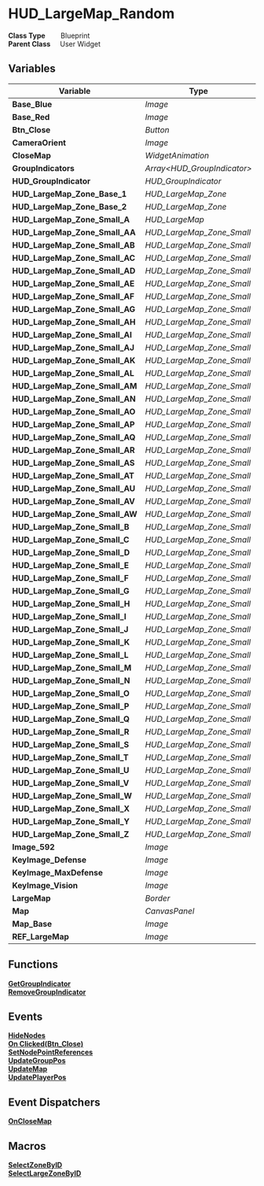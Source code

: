 # HUD_LargeMap_Random


**Class Type**&nbsp; &nbsp; &nbsp; &nbsp; Blueprint  
**Parent Class** &nbsp; &nbsp; User Widget  

## Variables
|Variable                       |Type                           |Description    |
|-------------------------------|-------------------------------|---------------|
|**Base_Blue**                  |*Image*                        ||
|**Base_Red**                   |*Image*                        ||
|**Btn_Close**                  |*Button*                       ||
|**CameraOrient**               |*Image*                        ||
|**CloseMap**                   |*WidgetAnimation*              ||
|**GroupIndicators**            |*Array\<HUD_GroupIndicator\>*  ||
|**HUD_GroupIndicator**         |*HUD_GroupIndicator*           ||
|**HUD_LargeMap_Zone_Base_1**   |*HUD_LargeMap_Zone*            ||
|**HUD_LargeMap_Zone_Base_2**   |*HUD_LargeMap_Zone*            ||
|**HUD_LargeMap_Zone_Small_A**  |*HUD_LargeMap*                 ||
|**HUD_LargeMap_Zone_Small_AA** |*HUD_LargeMap_Zone_Small*      ||
|**HUD_LargeMap_Zone_Small_AB** |*HUD_LargeMap_Zone_Small*      ||
|**HUD_LargeMap_Zone_Small_AC** |*HUD_LargeMap_Zone_Small*      ||
|**HUD_LargeMap_Zone_Small_AD** |*HUD_LargeMap_Zone_Small*      ||
|**HUD_LargeMap_Zone_Small_AE** |*HUD_LargeMap_Zone_Small*      ||
|**HUD_LargeMap_Zone_Small_AF** |*HUD_LargeMap_Zone_Small*      ||
|**HUD_LargeMap_Zone_Small_AG** |*HUD_LargeMap_Zone_Small*      ||
|**HUD_LargeMap_Zone_Small_AH** |*HUD_LargeMap_Zone_Small*      ||
|**HUD_LargeMap_Zone_Small_AI** |*HUD_LargeMap_Zone_Small*      ||
|**HUD_LargeMap_Zone_Small_AJ** |*HUD_LargeMap_Zone_Small*      ||
|**HUD_LargeMap_Zone_Small_AK** |*HUD_LargeMap_Zone_Small*      ||
|**HUD_LargeMap_Zone_Small_AL** |*HUD_LargeMap_Zone_Small*      ||
|**HUD_LargeMap_Zone_Small_AM** |*HUD_LargeMap_Zone_Small*      ||
|**HUD_LargeMap_Zone_Small_AN** |*HUD_LargeMap_Zone_Small*      ||
|**HUD_LargeMap_Zone_Small_AO** |*HUD_LargeMap_Zone_Small*      ||
|**HUD_LargeMap_Zone_Small_AP** |*HUD_LargeMap_Zone_Small*      ||
|**HUD_LargeMap_Zone_Small_AQ** |*HUD_LargeMap_Zone_Small*      ||
|**HUD_LargeMap_Zone_Small_AR** |*HUD_LargeMap_Zone_Small*      ||
|**HUD_LargeMap_Zone_Small_AS** |*HUD_LargeMap_Zone_Small*      ||
|**HUD_LargeMap_Zone_Small_AT** |*HUD_LargeMap_Zone_Small*      ||
|**HUD_LargeMap_Zone_Small_AU** |*HUD_LargeMap_Zone_Small*      ||
|**HUD_LargeMap_Zone_Small_AV** |*HUD_LargeMap_Zone_Small*      ||
|**HUD_LargeMap_Zone_Small_AW** |*HUD_LargeMap_Zone_Small*      ||
|**HUD_LargeMap_Zone_Small_B**  |*HUD_LargeMap_Zone_Small*      ||
|**HUD_LargeMap_Zone_Small_C**  |*HUD_LargeMap_Zone_Small*      ||
|**HUD_LargeMap_Zone_Small_D**  |*HUD_LargeMap_Zone_Small*      ||
|**HUD_LargeMap_Zone_Small_E**  |*HUD_LargeMap_Zone_Small*      ||
|**HUD_LargeMap_Zone_Small_F**  |*HUD_LargeMap_Zone_Small*      ||
|**HUD_LargeMap_Zone_Small_G**  |*HUD_LargeMap_Zone_Small*      ||
|**HUD_LargeMap_Zone_Small_H**  |*HUD_LargeMap_Zone_Small*      ||
|**HUD_LargeMap_Zone_Small_I**  |*HUD_LargeMap_Zone_Small*      ||
|**HUD_LargeMap_Zone_Small_J**  |*HUD_LargeMap_Zone_Small*      ||
|**HUD_LargeMap_Zone_Small_K**  |*HUD_LargeMap_Zone_Small*      ||
|**HUD_LargeMap_Zone_Small_L**  |*HUD_LargeMap_Zone_Small*      ||
|**HUD_LargeMap_Zone_Small_M**  |*HUD_LargeMap_Zone_Small*      ||
|**HUD_LargeMap_Zone_Small_N**  |*HUD_LargeMap_Zone_Small*      ||
|**HUD_LargeMap_Zone_Small_O**  |*HUD_LargeMap_Zone_Small*      ||
|**HUD_LargeMap_Zone_Small_P**  |*HUD_LargeMap_Zone_Small*      ||
|**HUD_LargeMap_Zone_Small_Q**  |*HUD_LargeMap_Zone_Small*      ||
|**HUD_LargeMap_Zone_Small_R**  |*HUD_LargeMap_Zone_Small*      ||
|**HUD_LargeMap_Zone_Small_S**  |*HUD_LargeMap_Zone_Small*      ||
|**HUD_LargeMap_Zone_Small_T**  |*HUD_LargeMap_Zone_Small*      ||
|**HUD_LargeMap_Zone_Small_U**  |*HUD_LargeMap_Zone_Small*      ||
|**HUD_LargeMap_Zone_Small_V**  |*HUD_LargeMap_Zone_Small*      ||
|**HUD_LargeMap_Zone_Small_W**  |*HUD_LargeMap_Zone_Small*      ||
|**HUD_LargeMap_Zone_Small_X**  |*HUD_LargeMap_Zone_Small*      ||
|**HUD_LargeMap_Zone_Small_Y**  |*HUD_LargeMap_Zone_Small*      ||
|**HUD_LargeMap_Zone_Small_Z**  |*HUD_LargeMap_Zone_Small*      ||
|**Image_592**                  |*Image*                        ||
|**KeyImage_Defense**           |*Image*                        ||
|**KeyImage_MaxDefense**        |*Image*                        ||
|**KeyImage_Vision**            |*Image*                        ||
|**LargeMap**                   |*Border*                       ||
|**Map**                        |*CanvasPanel*                  ||
|**Map_Base**                   |*Image*                        ||
|**REF_LargeMap**               |*Image*                        ||

## Functions
[**GetGroupIndicator**](../../Methods/ClientMethods/GetGroupIndicator.md)  
[**RemoveGroupIndicator**](../../Methods/ClientMethods/RemoveGroupIndicator.md)  

## Events
[**HideNodes**](../../Events/HideNodes.md)  
[**On Clicked(Btn_Close)**](../../Events/Clicked_Btn_Close.md)  
[**SetNodePointReferences**](../../Events/SetNodePointReferences.md)  
[**UpdateGroupPos**](../../Events/UpdateGroupPos.md)  
[**UpdateMap**](../../Events/UpdateMap_HUD_LargeMap_Random.md)  
[**UpdatePlayerPos**](../../Events/UpdatePlayerPos.md)  

## Event Dispatchers
[**OnCloseMap**](../../Dispatchers/OnCloseMap.md)  

## Macros
[**SelectZoneByID**](../../Macros/SelectZoneByID_Random.md)  
[**SelectLargeZoneByID**](../../Macros/SelectLargeZonebyID.md)  